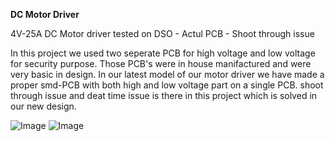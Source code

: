 **DC Motor Driver**

4V-25A  DC Motor driver tested on DSO - Actul PCB - Shoot through issue 

In this project we used two seperate PCB for high voltage and low voltage for security purpose. Those PCB's were in house manifactured and were very basic in design. In our latest model of our motor driver we have made a proper smd-PCB with both high and low voltage part on a single PCB. shoot through issue and deat time issue is there in this project which is solved in our new design.


![Image](https://github.com/user-attachments/assets/2cd2ab17-2946-43a2-a8d7-283b51474d32)
![Image](https://github.com/user-attachments/assets/4b585cb5-23e6-45b1-aeee-68145583fbff)
